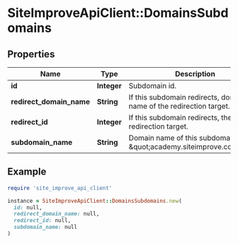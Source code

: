 # SiteImproveApiClient::DomainsSubdomains

## Properties

| Name | Type | Description | Notes |
| ---- | ---- | ----------- | ----- |
| **id** | **Integer** | Subdomain id.   |  |
| **redirect_domain_name** | **String** | If this subdomain redirects, domain name of the redirection target. | [optional] |
| **redirect_id** | **Integer** | If this subdomain redirects, the Id of the redirection target. | [optional] |
| **subdomain_name** | **String** | Domain name of this subdomain, e.g. \&quot;academy.siteimprove.com\&quot;. | [optional] |

## Example

```ruby
require 'site_improve_api_client'

instance = SiteImproveApiClient::DomainsSubdomains.new(
  id: null,
  redirect_domain_name: null,
  redirect_id: null,
  subdomain_name: null
)
```

